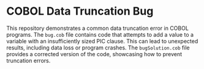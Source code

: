 # COBOL Data Truncation Bug

This repository demonstrates a common data truncation error in COBOL programs. The `bug.cob` file contains code that attempts to add a value to a variable with an insufficiently sized PIC clause.  This can lead to unexpected results, including data loss or program crashes.  The `bugSolution.cob` file provides a corrected version of the code, showcasing how to prevent truncation errors.
